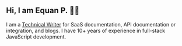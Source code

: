 ## Hi, I am Equan P. 👋🏼 

I am a [Technical Writer](https://technicalwrit.ing) for SaaS documentation, API documentation or integration, and blogs. I have 10+ years of experience in full-stack JavaScript development.
  






